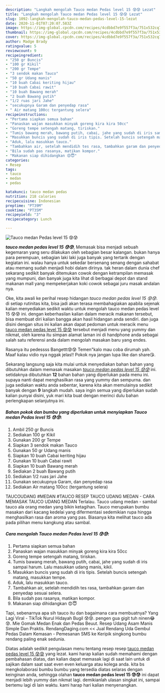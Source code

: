 ```yaml
---
description: "Langkah mengolah Tauco medan Pedas level 15 😰😰 Lezat"
title: "Langkah mengolah Tauco medan Pedas level 15 😰😰 Lezat"
slug: 1092-langkah-mengolah-tauco-medan-pedas-level-15-lezat
date: 2020-11-01T07:20:07.583Z
image: https://img-global.cpcdn.com/recipes/4cdbbd7e9f557f3a/751x532cq70/tauco-medan-pedas-level-15-😰😰-foto-resep-utama.jpg
thumbnail: https://img-global.cpcdn.com/recipes/4cdbbd7e9f557f3a/751x532cq70/tauco-medan-pedas-level-15-😰😰-foto-resep-utama.jpg
cover: https://img-global.cpcdn.com/recipes/4cdbbd7e9f557f3a/751x532cq70/tauco-medan-pedas-level-15-😰😰-foto-resep-utama.jpg
author: Madge Brady
ratingvalue: 5
reviewcount: 9
recipeingredient:
- "250 gr Buncis"
- "100 gr Kikil"
- "200 gr Tempe"
- "3 sendok makan Tauco"
- "50 gr Udang manis"
- "10 buah Cabai keriting hijau"
- "10 buah Cabai rawit"
- "10 buah Bawang merah"
- "2 buah Bawang putih"
- "1/2 ruas jari Jahe"
- "secukupnya Garam dan penyedap rasa"
- " Air matang 100cc tergantung selera"
recipeinstructions:
- "Pertama siapkan semua bahan"
- "Panaskan wajan masukkan minyak goreng kira kira 50cc"
- "Goreng tempe setengah matang, tiriskan."
- "Tumis bawang merah, bawang putih, cabai, jahe yang sudah di iris sampai harum. Lalu masukkan udang manis, kikil."
- "Masukkan buncis yang sudah di iris tipis. Setelah buncis setengah matang, masukkan tempe."
- "Aduk, lalu masukkan tauco."
- "Tambahkan air, setelah mendidih tes rasa, tambahkan garam dan penyedap sesuai selera."
- "Bila sudah pas rasanya, matikan kompor."
- "Makanan siap dihidangkan 😍😇"
categories:
- Resep
tags:
- tauco
- medan
- pedas

katakunci: tauco medan pedas 
nutrition: 218 calories
recipecuisine: Indonesian
preptime: "PT39M"
cooktime: "PT35M"
recipeyield: "3"
recipecategory: Lunch

---
```



![Tauco medan Pedas level 15 😰😰](https://img-global.cpcdn.com/recipes/4cdbbd7e9f557f3a/751x532cq70/tauco-medan-pedas-level-15-😰😰-foto-resep-utama.jpg)

<b><i>tauco medan pedas level 15 😰😰</i></b>, Memasak bisa menjadi sebuah kegemaran yang seru dilakukan oleh sebagian besar kalangan. bukan hanya para perempuan, sebagian laki laki juga banyak yang tertarik dengan kegiatan ini. walau hanya untuk sekedar bersenang senang dengan sahabat atau memang sudah menjadi hobi dalam dirinya. tak heran dalam dunia chef sekarang sedikit banyak ditemukan cowok dengan ketrampilan memasak yang mumpuni, dan banyak juga kita lihat di berbagai depot dan stand makanan mall yang mempekerjakan koki cowok sebagai juru masak andalan nya.

Oke, kita awali ke perihal resep hidangan <i>tauco medan pedas level 15 😰😰</i>. di setiap rutinitas kita, bisa jadi akan terasa membahagiakan apabila sejenak kalian menyediakan sedikit waktu untuk mengolah tauco medan pedas level 15 😰😰 ini. dengan keberhasilan kalian dalam meracik makanan tersebut, bisa membuat diri kalian bangga akan hasil hidangan anda sendiri. dan juga disini dengan situs ini kalian akan dapat pedoman untuk meracik menu <u>tauco medan pedas level 15 😰😰</u> tersebut menjadi menu yang yummy dan nikmat, oleh karena itu simpan alamat laman ini di handphone anda sebagai salah satu referensi anda dalam mengolah masakan baru yang endes.

Rasanya itu pedessss Bangettt😰😰 Temen&#34;kalo mau coba dirumah yah. Maaf kalau vidio nya nggak jelas!! Pokok nya jangan lupa like dan share😘.


Sekarang langsung saja kita mulai untuk menyediakan bahan bahan yang dibutuhkan dalam memasak masakan <u><i>tauco medan pedas level 15 😰😰</i></u> ini. setidaknya dibutuhkan <b>12</b> bahan bahan yang diperlukan pada menu ini. supaya nanti dapat menghasilkan rasa yang yummy dan sempurna. dan juga sediakan waktu anda sebentar, karena kita akan memulainya sedikit banyak dengan <b>9</b> langkah mudah. saya ingin semua yang diperlukan sudah kalian punyai disini, yuk mari kita buat dengan merinci dulu bahan perlengkapan selanjutnya ini.

<!--inarticleads1-->

##### Bahan pokok dan bumbu yang diperlukan untuk menyiapkan Tauco medan Pedas level 15 😰😰:

1. Ambil 250 gr Buncis
1. Sediakan 100 gr Kikil
1. Gunakan 200 gr Tempe
1. Siapkan 3 sendok makan Tauco
1. Gunakan 50 gr Udang manis
1. Siapkan 10 buah Cabai keriting hijau
1. Gunakan 10 buah Cabai rawit
1. Siapkan 10 buah Bawang merah
1. Sediakan 2 buah Bawang putih
1. Sediakan 1/2 ruas jari Jahe
1. Gunakan secukupnya Garam, dan penyedap rasa
1. Sediakan  Air matang 100cc (tergantung selera)


TAUCOUDANG #MEDAN #TAUCO RESEP TAUCO UDANG MEDAN - CARA MEMASAK TAUCO UDANG MEDAN Terlalau. Tauco udang medan - sambal tauco ala orang medan yang bikin ketagihan. Tauco merupakan bumbu masakan dari kacang kedelai yang difermentasi sedemikian rupa hingga menghasilkan rasa dan aroma yang pas. Biasanya kita melihat tauco ada pada pilihan menu kangkung atau sambal. 

<!--inarticleads2-->

##### Cara mengolah Tauco medan Pedas level 15 😰😰:

1. Pertama siapkan semua bahan
1. Panaskan wajan masukkan minyak goreng kira kira 50cc
1. Goreng tempe setengah matang, tiriskan.
1. Tumis bawang merah, bawang putih, cabai, jahe yang sudah di iris sampai harum. Lalu masukkan udang manis, kikil.
1. Masukkan buncis yang sudah di iris tipis. Setelah buncis setengah matang, masukkan tempe.
1. Aduk, lalu masukkan tauco.
1. Tambahkan air, setelah mendidih tes rasa, tambahkan garam dan penyedap sesuai selera.
1. Bila sudah pas rasanya, matikan kompor.
1. Makanan siap dihidangkan 😍😇


Tapi, sebenarnya apa sih tauco itu dan bagaimana cara membuatnya? Yang Lagi Viral - TikTok Nurul Hidayah Bugil 😰😰. pengen gua gigit tuh ninen😂😰. Mie Gomak Medan Enak dan Pedas Beuut. Resep Udang Asam Manis Simple Dan Praktis. RendangDaging.com &lt;&lt; Jual Rendang Uda Gembul Pedas Dalam Kemasan - Pemesanan SMS ke Keripik singkong bumbu rendang paling enak sedunia. 

Diatas adalah sedikit pengulasan menu tentang resep resep <u>tauco medan pedas level 15 😰😰</u> yang lezat. kami harap kalian sudah memahami dengan pembahasan diatas, dan kalian dapat memasak lagi di saat lain untuk di sajikan dalam saat saat even even keluarga atau kolega anda. kita bs mengkolaborasi bumbu bumbu yang tersedia diatas selaras dengan keinginan anda, sehingga olahan <b>tauco medan pedas level 15 😰😰</b> ini dapat menjadi lebih yummy dan nikmat lagi. demikianlah ulasan singkat ini, sampai bertemu lagi di lain waktu. kami harap hari kalian menyenangkan.
